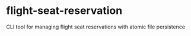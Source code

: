 # flight-seat-reservation
CLI tool for managing flight seat reservations with atomic file persistence

